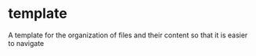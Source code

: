 # template
A template for the organization of files and their content so that it is easier to navigate
